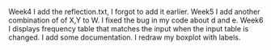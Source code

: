 Week4
I add the reflection.txt, I forgot to add it earlier.
Week5
I add another combination of of X,Y to W.
I fixed the bug in my code about d and e.
Week6
I displays frequency table that matches the input when the input table is changed.
I add some documentation.
I redraw my boxplot with labels.
